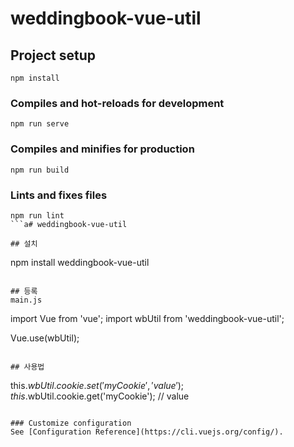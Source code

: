 # weddingbook-vue-util

## Project setup
```
npm install
```

### Compiles and hot-reloads for development
```
npm run serve
```

### Compiles and minifies for production
```
npm run build
```

### Lints and fixes files
```
npm run lint
```a# weddingbook-vue-util

## 설치 
```
npm install weddingbook-vue-util
```

## 등록
main.js
```
import Vue from 'vue';
import wbUtil from 'weddingbook-vue-util';

Vue.use(wbUtil);
```

## 사용법
```
this.$wbUtil.cookie.set('myCookie', 'value');
this.$wbUtil.cookie.get('myCookie'); // value
```

### Customize configuration
See [Configuration Reference](https://cli.vuejs.org/config/).
